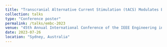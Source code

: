 ```yaml
---
title: "Transcranial Alternative Current Stimulation (tACS) Modulates Behavior and Brain Dynamics in Visual Attention Task"
collection: talks
type: "Conference poster"
permalink: /talks/embc-2023
venue: "45th Annual International Conference of the IEEE Engineering in Medicine and Biology Society"
date: 2023-07-26
location: "Sydney, Australia"
---
```

